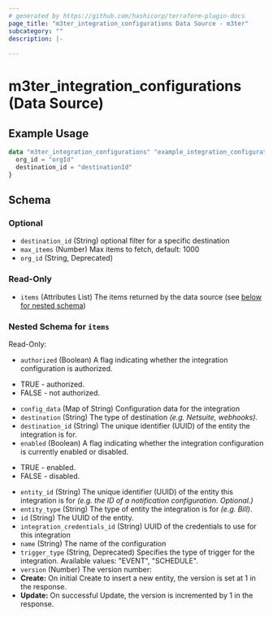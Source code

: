 ```yaml
---
# generated by https://github.com/hashicorp/terraform-plugin-docs
page_title: "m3ter_integration_configurations Data Source - m3ter"
subcategory: ""
description: |-
  
---
```


# m3ter_integration_configurations (Data Source)



## Example Usage

```terraform
data "m3ter_integration_configurations" "example_integration_configurations" {
  org_id = "orgId"
  destination_id = "destinationId"
}
```

<!-- schema generated by tfplugindocs -->
## Schema

### Optional

- `destination_id` (String) optional filter for a specific destination
- `max_items` (Number) Max items to fetch, default: 1000
- `org_id` (String, Deprecated)

### Read-Only

- `items` (Attributes List) The items returned by the data source (see [below for nested schema](#nestedatt--items))

<a id="nestedatt--items"></a>
### Nested Schema for `items`

Read-Only:

- `authorized` (Boolean) A flag indicating whether the integration configuration is authorized. 

* TRUE - authorized.
* FALSE - not authorized.
- `config_data` (Map of String) Configuration data for the integration
- `destination` (String) The type of destination *(e.g. Netsuite, webhooks)*.
- `destination_id` (String) The unique identifier (UUID) of the entity the integration is for.
- `enabled` (Boolean) A flag indicating whether the integration configuration is currently enabled or disabled.

* TRUE - enabled.
* FALSE - disabled.
- `entity_id` (String) The unique identifier (UUID) of the entity this integration is for *(e.g. the ID of a notification configuration. Optional.)*
- `entity_type` (String) The type of entity the integration is for *(e.g. Bill)*.
- `id` (String) The UUID of the entity.
- `integration_credentials_id` (String) UUID of the credentials to use for this integration
- `name` (String) The name of the configuration
- `trigger_type` (String, Deprecated) Specifies the type of trigger for the integration.
Available values: "EVENT", "SCHEDULE".
- `version` (Number) The version number:
- **Create:** On initial Create to insert a new entity, the version is set at 1 in the response.
- **Update:** On successful Update, the version is incremented by 1 in the response.
